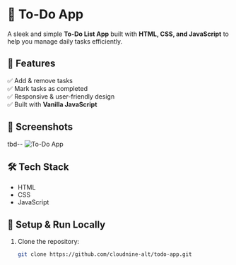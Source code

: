 # 📝 To-Do App

A sleek and simple **To-Do List App** built with **HTML, CSS, and JavaScript** to help you manage daily tasks efficiently.

## 🚀 Features
✅ Add & remove tasks  
✅ Mark tasks as completed  
✅ Responsive & user-friendly design  
✅ Built with **Vanilla JavaScript**  

## 📸 Screenshots
tbd--
![To-Do App](https://your-image-link.png)

## 🛠️ Tech Stack
- HTML
- CSS
- JavaScript

## 🔧 Setup & Run Locally
1. Clone the repository:
   ```bash
   git clone https://github.com/cloudnine-alt/todo-app.git
